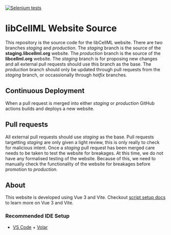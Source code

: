 [![Selenium tests](https://github.com/libcellml/website-src/actions/workflows/test-with-selenium.yml/badge.svg)](https://github.com/libcellml/website-src/actions/workflows/test-with-selenium.yml)

# libCellML Website Source

This repository is the source code for the libCellML website.
There are two branches _staging_ and _production_.
The _staging_ branch is the source of the **staging.libcellml.org** website.
The _production_ branch is the source of the **libcellml.org** website.
The _staging_ branch is for proposing new changes and all external pull requests should use this branch as the base.
The _production_ branch should only be updated through pull requests from the _staging_ branch, or occassionally through _hotfix_ branches.

## Continuous Deployment

When a pull request is merged into either _staging_ or _production_ GitHub actions builds and deploys a new website.

## Pull requests

All external pull requests should use _staging_ as the base.
Pull requests targetting _staging_ are only given a light review, this is only really to check for malicious intent.
Once a _staging_ pull request has been merged care needs to be taken to test the website for breakages.
At this time, we do not have any formalised testing of the website.
Because of this, we need to manually check the functionality of the website for breakages before promotion to _production_.

## About

This website is developed using Vue 3 and Vite.
Checkout [script setup docs](https://v3.vuejs.org/api/sfc-script-setup.html#sfc-script-setup) to learn more on Vue 3 and Vite.

### Recommended IDE Setup

- [VS Code](https://code.visualstudio.com/) + [Volar](https://marketplace.visualstudio.com/items?itemName=johnsoncodehk.volar)
